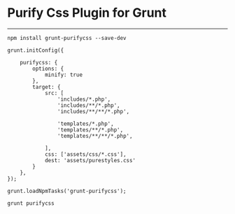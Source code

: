 # Purify Css Plugin for Grunt
--------
``npm install grunt-purifycss --save-dev``
```
grunt.initConfig({
   
    purifycss: {
        options: {
            minify: true
        },
        target: {
            src: [
                'includes/*.php',
                'includes/**/*.php',
                'includes/**/**/*.php',

                'templates/*.php',
                'templates/**/*.php',
                'templates/**/**/*.php',

            ],
            css: ['assets/css/*.css'],
            dest: 'assets/purestyles.css'
        }
    },
});
   ```
``grunt.loadNpmTasks('grunt-purifycss');``

``grunt purifycss``   		
   		